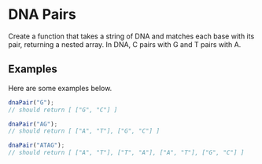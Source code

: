 # DNA Pairs

Create a function that takes a string of DNA and matches each base with its pair, returning a nested array. In DNA, C pairs with G and T pairs with A.

## Examples

Here are some examples below.

```js
dnaPair("G");
// should return [ ["G", "C"] ]
```

```js
dnaPair("AG");
// should return [ ["A", "T"], ["G", "C"] ]
```

```js
dnaPair("ATAG");
// should return [ ["A", "T"], ["T", "A"], ["A", "T"], ["G", "C"] ]
```